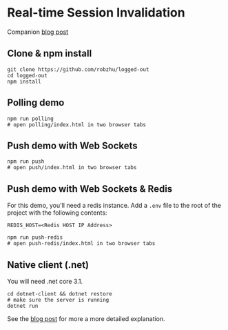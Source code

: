 # Real-time Session Invalidation

Companion [blog post](https://updateloop.dev/lets-build-you-have-been-logged-out/)

## Clone & npm install

```
git clone https://github.com/robzhu/logged-out
cd logged-out
npm install
```

## Polling demo

```
npm run polling
# open polling/index.html in two browser tabs
```

## Push demo with Web Sockets

```
npm run push
# open push/index.html in two browser tabs
```

## Push demo with Web Sockets & Redis

For this demo, you'll need a redis instance. Add a `.env` file to the root of the project with the following contents:

```
REDIS_HOST=<Redis HOST IP Address>
```

```
npm run push-redis
# open push-redis/index.html in two browser tabs
```

## Native client (.net)

You will need .net core 3.1.

```
cd dotnet-client && dotnet restore
# make sure the server is running
dotnet run
```

See the [blog post](https://updateloop.dev/lets-build-you-have-been-logged-out/) for more a more detailed explanation.
